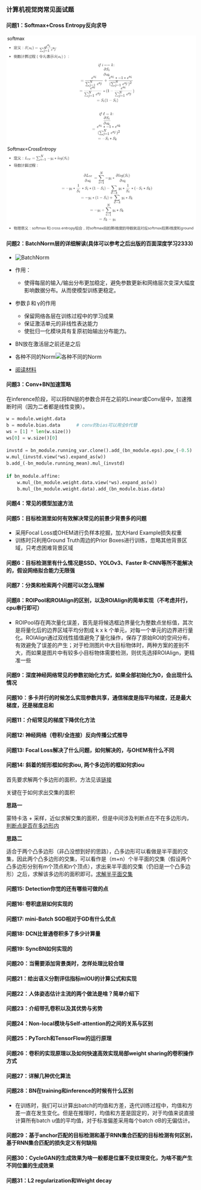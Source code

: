 ### 计算机视觉岗常见面试题

#### 问题1：Softmax+Cross Entropy反向求导
![CE](./img/ce.png)

#### 问题2：BatchNorm层的详细解读(具体可以参考之后出版的百面深度学习2333)
  + ![BatchNorm](./img/151566545899_.pic.jpg)
  + 作用：
    - 使得每层的输入/输出分布更加稳定，避免参数更新和网络层次变深大幅度影响数据分布。从而使模型训练更稳定。
  + 参数 β 和 γ的作用
    + 保留网络各层在训练过程中的学习成果
    + 保证激活单元的非线性表达能力 
    + 使批归一化模块具有复原初始输出分布能力。

  + BN放在激活层之前还是之后 
  + 各种不同的Norm![各种不同的Norm](./img/171566546190_.pic_hd.jpg)
  + [阅读材料](https://zhuanlan.zhihu.com/p/33173246)


#### 问题3：Conv+BN加速策略
在inference阶段，可以将BN层的参数合并在之前的Linear或Conv层中，加速推断时间（因为二者都是线性变换）。
```python
w = module.weight.data
b = module.bias.data      # conv的bias可以用全0代替
ws = [1] * len(w.size())
ws[0] = w.size()[0]

invstd = bn_module.running_var.clone().add_(bn_module.eps).pow_(-0.5)
w.mul_(invstd.view(*ws).expand_as(w))
b.add_(-bn_module.running_mean).mul_(invstd)

if bn_module.affine:
    w.mul_(bn_module.weight.data.view(*ws).expand_as(w))
    b.mul_(bn_module.weight.data).add_(bn_module.bias.data)

```

#### 问题4：常见的模型加速方法

#### 问题5：目标检测里如何有效解决常见的前景少背景多的问题
  - 采用Focal Loss或OHEM进行负样本挖掘，加大Hard Example损失权重
  - 训练时只利用Ground Truth周边的Prior Boxes进行训练，忽略其他背景区域，只考虑困难背景区域

#### 问题6：目标检测里有什么情况是SSD、YOLOv3、Faster R-CNN等所不能解决的，假设网络拟合能力无限强

#### 问题7：分类和检索两个问题可以怎么理解

#### 问题8：ROIPool和ROIAlign的区别，以及ROIAlign的简单实现（不考虑并行，cpu串行即可）
+ ROIPool存在两次量化误差，首先是将候选框边界量化为整数点坐标值，其次是将量化后的边界区域平均分割成 k x k 个单元，对每一个单元的边界进行量化。ROIAlign通过双线性插值避免了量化操作，保存了原始ROI的空间分布，有效避免了误差的产生；对于检测图片中大目标物体时，两种方案的差别不大，而如果是图片中有较多小目标物体需要检测，则优先选择ROIAlign，更精准一些

#### 问题9：深度神经网络常见的参数初始化方式，如果全部初始化为0，会出现什么情况

#### 问题10：多卡并行的时候怎么实现参数共享，通信梯度是指平均梯度，还是最大梯度，还是梯度总和

#### 问题11：介绍常见的梯度下降优化方法

#### 问题12: 神经网络（卷积/全连接）反向传播公式推导

#### 问题13: Focal Loss解决了什么问题，如何解决的，与OHEM有什么不同

#### 问题14: 斜着的矩形框如何求iou, 两个多边形的框如何求iou
首先要求解两个多边形的面积，方法见该[链接](https://www.shuxuele.com/geometry/area-irregular-polygons.html)

关键在于如何求出交集的面积

**思路一**

蒙特卡洛 + 采样，近似求解交集的面积，但是中间涉及判断点在不在多边形内，[判断点是否在多边形内](https://www.jianshu.com/p/ba03c600a557)

**思路二**

适合于两个凸多边形（非凸没想到好的思路），凸多边形可以看做是半平面的交集，因此两个凸多边形的交集，可以看作是（m+n）个半平面的交集（假设两个凸多边形分别有m个顶点和n个顶点），求出来半平面的交集（仍旧是一个凸多边形）之后，求解该多边形的面积即可。[求解半平面交集](https://www.cnblogs.com/Harry-bh/p/9998850.html)

#### 问题15: Detection你觉的还有哪些可做的点

#### 问题16: 卷积底层如何实现的

#### 问题17: mini-Batch SGD相对于GD有什么优点

#### 问题18: DCN比普通卷积多了多少计算量

#### 问题19: SyncBN如何实现的

#### 问题20：当需要添加背景类时，怎样处理比较合理

#### 问题21：给出语义分割评估指标mIOU的计算公式和实现

#### 问题22：人体姿态估计主流的两个做法是啥？简单介绍下

#### 问题23：介绍带孔卷积以及其优势与劣势

#### 问题24：Non-local模块与Self-attention的之间的关系与区别

#### 问题25：PyTorch和TensorFlow的运行原理

#### 问题26：卷积的实现原理以及如何快速高效实现局部weight sharing的卷积操作方式

#### 问题27：详解几种优化算法

#### 问题28：BN在training和inference的时候有什么区别
+ 在训练时，我们可以计算出batch的均值和方差，迭代训练过程中，均值和方差一直在发生变化。但是在推理时，均值和方差是固定的，对于均值来说直接计算所有batch u值的平均值，对于标准偏差采用每个batch σB的无偏估计。

#### 问题29：基于anchor匹配的目标检测和基于RNN集合匹配的目标检测有何区别，基于RNN集合匹配的损失定义有何缺陷

#### 问题30：CycleGAN的生成效果为啥一般都是位置不变纹理变化，为啥不能产生不同位置的生成效果

#### 问题31：L2 regularization和Weight decay

